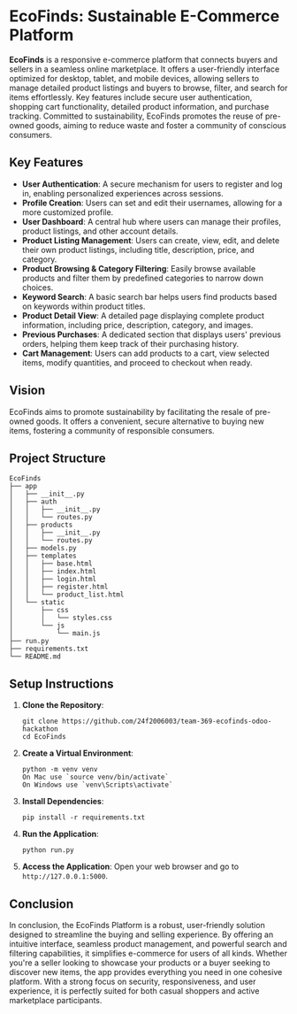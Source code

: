 # EcoFinds: Sustainable E-Commerce Platform

**EcoFinds** is a responsive e-commerce platform that connects buyers and sellers in a seamless online marketplace. It offers a user-friendly interface optimized for desktop, tablet, and mobile devices, allowing sellers to manage detailed product listings and buyers to browse, filter, and search for items effortlessly. Key features include secure user authentication, shopping cart functionality, detailed product information, and purchase tracking. Committed to sustainability, EcoFinds promotes the reuse of pre-owned goods, aiming to reduce waste and foster a community of conscious consumers.

## Key Features

- **User Authentication**: A secure mechanism for users to register and log in, enabling personalized experiences across sessions.
- **Profile Creation**: Users can set and edit their usernames, allowing for a more customized profile.
- **User Dashboard**: A central hub where users can manage their profiles, product listings, and other account details.
- **Product Listing Management**: Users can create, view, edit, and delete their own product listings, including title, description, price, and category.
- **Product Browsing & Category Filtering**: Easily browse available products and filter them by predefined categories to narrow down choices.
- **Keyword Search**: A basic search bar helps users find products based on keywords within product titles.
- **Product Detail View**: A detailed page displaying complete product information, including price, description, category, and images.
- **Previous Purchases**: A dedicated section that displays users' previous orders, helping them keep track of their purchasing history.
- **Cart Management**: Users can add products to a cart, view selected items, modify quantities, and proceed to checkout when ready.

## Vision

EcoFinds aims to promote sustainability by facilitating the resale of pre-owned goods. It offers a convenient, secure alternative to buying new items, fostering a community of responsible consumers.

## Project Structure

```
EcoFinds
├── app
│   ├── __init__.py
│   ├── auth
│   │   ├── __init__.py
│   │   └── routes.py
│   ├── products
│   │   ├── __init__.py
│   │   └── routes.py
│   ├── models.py
│   ├── templates
│   │   ├── base.html
│   │   ├── index.html
│   │   ├── login.html
│   │   ├── register.html
│   │   └── product_list.html
│   └── static
│       ├── css
│       │   └── styles.css
│       └── js
│           └── main.js
├── run.py
├── requirements.txt
└── README.md
```

## Setup Instructions

1. **Clone the Repository**: 
   ```
   git clone https://github.com/24f2006003/team-369-ecofinds-odoo-hackathon
   cd EcoFinds
   ```

2. **Create a Virtual Environment**:
   ```
   python -m venv venv
   On Mac use `source venv/bin/activate`
   On Windows use `venv\Scripts\activate`
   ```

3. **Install Dependencies**:
   ```
   pip install -r requirements.txt
   ```

4. **Run the Application**:
   ```
   python run.py
   ```

5. **Access the Application**: Open your web browser and go to `http://127.0.0.1:5000`.


## Conclusion

In conclusion, the EcoFinds Platform is a robust, user-friendly solution designed to streamline the buying and selling experience. By offering an intuitive interface, seamless product management, and powerful search and filtering capabilities, it simplifies e-commerce for users of all kinds. Whether you're a seller looking to showcase your products or a buyer seeking to discover new items, the app provides everything you need in one cohesive platform. With a strong focus on security, responsiveness, and user experience, it is perfectly suited for both casual shoppers and active marketplace participants.

